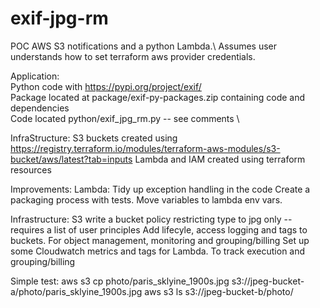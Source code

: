 # exif-jpg-rm
POC AWS S3 notifications and a python Lambda.\ 
Assumes user understands how to set terraform aws provider credentials\.
 

Application:\
Python code with https://pypi.org/project/exif/ \
Package located at package/exif-py-packages.zip containing code and dependencies\
Code located python/exif_jpg_rm.py -- see comments \

InfraStructure:
S3 buckets created using  https://registry.terraform.io/modules/terraform-aws-modules/s3-bucket/aws/latest?tab=inputs
Lambda and IAM created using terraform resources 

Improvements:
Lambda:
Tidy up exception handling in the code 
Create a packaging process with tests. 
Move variables to lambda env vars.

Infrastructure:
S3 write a bucket policy restricting type to jpg only -- requires a list of user principles
Add lifecyle, access logging and tags to buckets. For object management, monitoring and grouping/billing 
Set up some Cloudwatch metrics and tags for Lambda. To track execution and grouping/billing 

Simple test: 
aws s3 cp photo/paris_sklyine_1900s.jpg  s3://jpeg-bucket-a/photo/paris_sklyine_1900s.jpg 
aws s3 ls s3://jpeg-bucket-b/photo/ 
